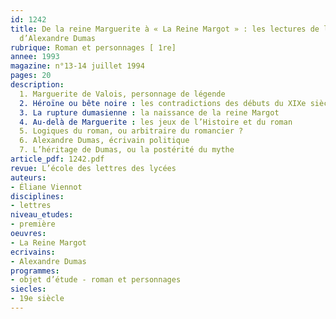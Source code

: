 ```yaml
---
id: 1242
title: De la reine Marguerite à « La Reine Margot » : les lectures de l’Histoire
  d’Alexandre Dumas
rubrique: Roman et personnages [ 1re]
annee: 1993
magazine: n°13-14 juillet 1994
pages: 20
description: 
  1. Marguerite de Valois, personnage de légende
  2. Héroïne ou bête noire : les contradictions des débuts du XIXe siècle
  3. La rupture dumasienne : la naissance de la reine Margot
  4. Au-delà de Marguerite : les jeux de l’Histoire et du roman
  5. Logiques du roman, ou arbitraire du romancier ?
  6. Alexandre Dumas, écrivain politique
  7. L’héritage de Dumas, ou la postérité du mythe
article_pdf: 1242.pdf
revue: L’école des lettres des lycées
auteurs:
- Éliane Viennot
disciplines:
- lettres
niveau_etudes:
- première
oeuvres:
- La Reine Margot
ecrivains:
- Alexandre Dumas
programmes:
- objet d’étude - roman et personnages
siecles:
- 19e siècle
---
```

